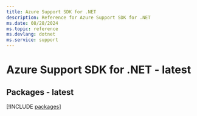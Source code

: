 ```yaml
---
title: Azure Support SDK for .NET
description: Reference for Azure Support SDK for .NET
ms.date: 08/28/2024
ms.topic: reference
ms.devlang: dotnet
ms.service: support
---
```

# Azure Support SDK for .NET - latest
## Packages - latest
[!INCLUDE [packages](support-index.md)]